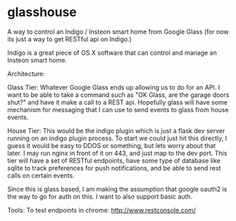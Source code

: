 glasshouse
==========

A way to control an Indigo / Insteon smart home from Google Glass
(for now its just a way to get RESTful api on Indigo.)

Indigo is a great piece of OS X software that can control and manage an Insteon smart home.


Architecture:

Glass Tier:
Whatever Google Glass ends up allowing us to do for an API.  I want to be
able to take a command such as "OK Glass, are the garage doors shut?" and
have it make a call to a REST api.  Hopefully glass will have some mechanism
for messaging that I can use to send events to glass from house events.

House Tier:
This would be the indigo plugin which is just a flask dev server running
on an indigo plugin process. To start we could just hit this directly,
I guess it would be easy to DDOS or something, but lets worry about that
later.  I may run nginx in front of it on 443, and just map to the dev port.
This tier will have a set of RESTful endpoints, have some type of database
like sqlite to track preferences for push notifications, and be able to send
rest calls on certain events.

Since this is glass based, I am making the assumption that google oauth2
is the way to go for auth on this. I want to also support basic auth.



Tools:
    To test endpoints in chrome:
        http://www.restconsole.com/
